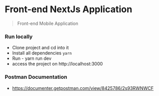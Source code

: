 # Front-end NextJs Application
> Front-end Mobile Application

### Run locally

- Clone project and cd into it
- Install all dependencies `yarn`
- Run - yarn run dev 
- access the project on http://localhost:3000


### Postman Documentation
- https://documenter.getpostman.com/view/8425786/2s93RWNWCF
